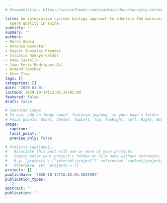 ```yaml
---
# Documentation: https://sourcethemes.com/academic/docs/managing-content/

title: An integrative systems biology approach to identify the molecular basis of
  sperm quality in swine
subtitle: ''
summary: ''
authors:
- Marta Godia
- Antonio Reverter
- Rayner Gonzalez-Prendes
- Yuliaxis Ramayo-Caldas
- Anna Castello
- Joan Enric Rodriguez-Gil
- Armand Sanchez
- Alex Clop
tags: []
categories: []
date: '2020-01-01'
lastmod: 2020-10-14T12:02:26+02:00
featured: false
draft: false

# Featured image
# To use, add an image named `featured.jpg/png` to your page's folder.
# Focal points: Smart, Center, TopLeft, Top, TopRight, Left, Right, BottomLeft, Bottom, BottomRight.
image:
  caption: ''
  focal_point: ''
  preview_only: false

# Projects (optional).
#   Associate this post with one or more of your projects.
#   Simply enter your project's folder or file name without extension.
#   E.g. `projects = ["internal-project"]` references `content/project/deep-learning/index.md`.
#   Otherwise, set `projects = []`.
projects: []
publishDate: '2020-10-14T10:02:26.582598Z'
publication_types:
- '2'
abstract: ''
publication: ''
---
```


